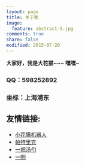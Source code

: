 ```yaml
---
layout: page
title: 关于我
image:
  feature: abstract-5.jpg
comments: true
share: false
modified: 2015-07-20
---
```


**大家好，我是大花猫~~~ 嘿嘿~**


### QQ：598252892 


### 坐标：上海浦东


## 友情链接:

* [小花猫机器人](http://www.devislee.com)
* [帕特里克](http://dev2patrick.com/)
* [一把汤勺](http://jeepxiaozi.github.io/)
* [一明](http://fanofdemo.github.io/)

 

<!-- <div markdown="0"><a href="{{ site.url }}/theme-setup/" class="btn btn-info">Theme Setup</a> <a href="https://github.com/mmistakes/hpstr-jekyll-theme" class="btn btn-success">Download HPSTR</a></div> -->

